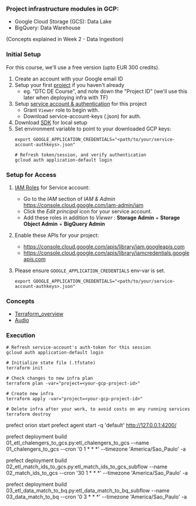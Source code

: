 ### Project infrastructure modules in GCP:
* Google Cloud Storage (GCS): Data Lake
* BigQuery: Data Warehouse

(Concepts explained in Week 2 - Data Ingestion)

### Initial Setup

For this course, we'll use a free version (upto EUR 300 credits). 

1. Create an account with your Google email ID 
2. Setup your first [project](https://console.cloud.google.com/) if you haven't already
    * eg. "DTC DE Course", and note down the "Project ID" (we'll use this later when deploying infra with TF)
3. Setup [service account & authentication](https://cloud.google.com/docs/authentication/getting-started) for this project
    * Grant `Viewer` role to begin with.
    * Download service-account-keys (.json) for auth.
4. Download [SDK](https://cloud.google.com/sdk/docs/quickstart) for local setup
5. Set environment variable to point to your downloaded GCP keys:
   ```shell
   export GOOGLE_APPLICATION_CREDENTIALS="<path/to/your/service-account-authkeys>.json"
   
   # Refresh token/session, and verify authentication
   gcloud auth application-default login
   ```
   
### Setup for Access
 
1. [IAM Roles](https://cloud.google.com/storage/docs/access-control/iam-roles) for Service account:
   * Go to the *IAM* section of *IAM & Admin* https://console.cloud.google.com/iam-admin/iam
   * Click the *Edit principal* icon for your service account.
   * Add these roles in addition to *Viewer* : **Storage Admin** + **Storage Object Admin** + **BigQuery Admin**
   
2. Enable these APIs for your project:
   * https://console.cloud.google.com/apis/library/iam.googleapis.com
   * https://console.cloud.google.com/apis/library/iamcredentials.googleapis.com
   
3. Please ensure `GOOGLE_APPLICATION_CREDENTIALS` env-var is set.
   ```shell
   export GOOGLE_APPLICATION_CREDENTIALS="<path/to/your/service-account-authkeys>.json"
   ```


### Concepts
* [Terraform_overview](../1_terraform_overview.md)
* [Audio](https://drive.google.com/file/d/1IqMRDwJV-m0v9_le_i2HA_UbM_sIWgWx/view?usp=sharing)

### Execution

```shell
# Refresh service-account's auth-token for this session
gcloud auth application-default login

# Initialize state file (.tfstate)
terraform init

# Check changes to new infra plan
terraform plan -var="project=<your-gcp-project-id>"
```

```shell
# Create new infra
terraform apply -var="project=<your-gcp-project-id>"
```

```shell
# Delete infra after your work, to avoid costs on any running services
terraform destroy
```





prefect orion start
prefect agent start -q 'default'
http://127.0.0.1:4200/

prefect deployment build 01_etl_chalengers_to_gcs.py:etl_chalengers_to_gcs --name 01_chalengers_to_gcs --cron '0 1 * * *' --timezone 'America/Sao_Paulo' -a

prefect deployment build 02_etl_match_ids_to_gcs.py:etl_match_ids_to_gcs_subflow --name 02_match_ids_to_gcs --cron '30 1 * * *' --timezone 'America/Sao_Paulo' -a

prefect deployment build 03_etl_data_match_to_bq.py:etl_data_match_to_bq_subflow --name 03_data_match_to_bq --cron '0 3 * * *' --timezone 'America/Sao_Paulo' -a